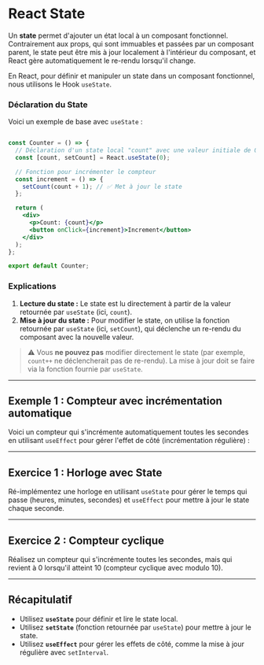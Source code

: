 # React State

Un **state** permet d'ajouter un état local à un composant fonctionnel. Contrairement aux props, qui sont immuables et passées par un composant parent, le state peut être mis à jour localement à l'intérieur du composant, et React gère automatiquement le re-rendu lorsqu'il change.

En React, pour définir et manipuler un state dans un composant fonctionnel, nous utilisons le Hook `useState`.

### Déclaration du State

Voici un exemple de base avec `useState` :

```jsx

const Counter = () => {
  // Déclaration d'un state local "count" avec une valeur initiale de 0
  const [count, setCount] = React.useState(0);

  // Fonction pour incrémenter le compteur
  const increment = () => {
    setCount(count + 1); // ✅ Met à jour le state
  };

  return (
    <div>
      <p>Count: {count}</p>
      <button onClick={increment}>Increment</button>
    </div>
  );
};

export default Counter;
```

### Explications

1. **Lecture du state :** Le state est lu directement à partir de la valeur retournée par `useState` (ici, `count`).
2. **Mise à jour du state :** Pour modifier le state, on utilise la fonction retournée par `useState` (ici, `setCount`), qui déclenche un re-rendu du composant avec la nouvelle valeur.

> ⚠️ Vous **ne pouvez pas** modifier directement le state (par exemple, `count++` ne déclencherait pas de re-rendu). La mise à jour doit se faire via la fonction fournie par `useState`.

---

## Exemple 1 : Compteur avec incrémentation automatique

Voici un compteur qui s'incrémente automatiquement toutes les secondes en utilisant `useEffect` pour gérer l'effet de côté (incrémentation régulière) :


---

## Exercice 1 : Horloge avec State

Ré-implémentez une horloge en utilisant `useState` pour gérer le temps qui passe (heures, minutes, secondes) et `useEffect` pour mettre à jour le state chaque seconde.

---

## Exercice 2 : Compteur cyclique

Réalisez un compteur qui s'incrémente toutes les secondes, mais qui revient à 0 lorsqu'il atteint 10 (compteur cyclique avec modulo 10).


---

## Récapitulatif

- Utilisez **`useState`** pour définir et lire le state local.
- Utilisez **`setState`** (fonction retournée par `useState`) pour mettre à jour le state.
- Utilisez **`useEffect`** pour gérer les effets de côté, comme la mise à jour régulière avec `setInterval`.
